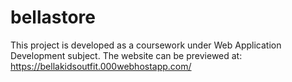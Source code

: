 # bellastore
This project is developed as a coursework under Web Application Development subject.
The website can be previewed at: https://bellakidsoutfit.000webhostapp.com/
